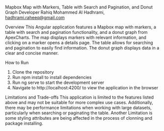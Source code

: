 Mapbox Map with Markers, Table with Search and Pagination, and Donut Graph
Developer
Rahiq Mohammed Al Hadhrami, hadhrami.raheeq@gmail.com

Overview
This Angular application features a Mapbox map with markers, a table with search and pagination functionality, and a donut graph from ApexCharts. The map displays markers with relevant information, and clicking on a marker opens a details page. The table allows for searching and pagination to easily find information. The donut graph displays data in a clear and concise manner.

How to Run
1) Clone the repository
2) Run npm install to install dependencies
3) Run ng serve to start the development server
4) Navigate to http://localhost:4200/ to view the application in the browser

Limitations and Trade-offs
This application is limited to the features listed above and may not be suitable for more complex use cases. Additionally, there may be performance limitations when working with large datasets, particularly when searching or paginating the table.
Another Limitation is some styling attributes are being affected in the process of clonning and package installing.
